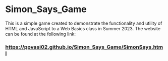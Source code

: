 # Simon_Says_Game
This is a simple game created to demonstrate the functionality and utility of HTML and JavaScript to a Web Basics class in Summer 2023. The website can be found at the following link:
### https://ppvasi02.github.io/Simon_Says_Game/SimonSays.html
